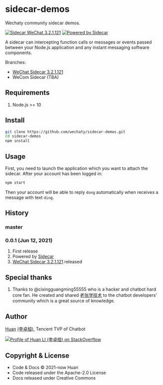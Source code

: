 # sidecar-demos

Wechaty community sidecar demos.

[![Sidecar WeChat 3.2.1.121](https://img.shields.io/badge/Sidecar-WeChat%203.2.1.121-brightgreen)](https://github.com/wechaty/sidecar-demos/tree/wechat-3.2.1.121)
[![Powered by Sidecar](https://img.shields.io/badge/Powered%20By-Sidecar-red.svg)](https://github.com/huan/sidecar)

A sidecar can intercepting function calls or messages or events passed between your Node.js application and any instant messaging software components.

Branches:

- [WeChat Sidecar 3.2.1.121](https://github.com/wechaty/sidecar-demos/tree/wechat-3.2.1.121)
- WeCom Sidecar (TBA)

## Requirements

1. Node.js >= 10

## Install

```sh
git clone https://github.com/wechaty/sidecar-demos.git
cd sidecar-demos
npm install
```

## Usage

First, you need to launch the application which you want to attach the sidecar. After your account has been logged in:

```sh
npm start
```

Then your account will be able to reply `dong` automatically when receives a message with text `ding`.

## History

### master

### 0.0.1 (Jun 12, 2021)

1. First release
1. Powered by [Sidecar](https://github.com/huan/sidecar)
1. [WeChat Sidecar 3.2.1.121](https://github.com/wechaty/sidecar-demos/tree/wechat-3.2.1.121) released

## Special thanks

1. Thanks to @cixingguangming55555 who is a hacker and chatbot hard core fan. He created and shared [老张学技术](https://github.com/cixingguangming55555/wechat-bot) to the chatbot developers' community which is a great source of knowledge.

## Author

[Huan](https://github.com/huan) [(李卓桓)](http://linkedin.com/in/zixia), Tencent TVP of Chatbot

[![Profile of Huan LI (李卓桓) on StackOverflow](https://stackoverflow.com/users/flair/1123955.png)](https://stackoverflow.com/users/1123955/huan)

## Copyright & License

- Code & Docs © 2021-now Huan
- Code released under the Apache-2.0 License
- Docs released under Creative Commons
